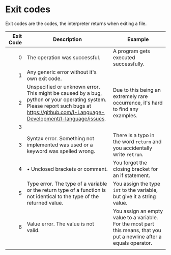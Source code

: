 # Exit codes
Exit codes are the codes, the interpreter returns when exiting a file.

| Exit Code | Description                                                                                                                                                                           | Example                                                                                                                |
|----------:|---------------------------------------------------------------------------------------------------------------------------------------------------------------------------------------|------------------------------------------------------------------------------------------------------------------------|
|         0 | The operation was successful.                                                                                                                                                         | A program gets executed successfully.                                                                                  |
|         1 | Any generic error without it's own exit code.                                                                                                                                         |                                                                                                                        |
|         2 | Unspecified or unknown error. This might be caused by a bug, python or your operating system. Please report such bugs at https://github.com/I-Language-Development/I-language/issues. | Due to this being an extremely rare occurrence, it's hard to find any examples.                                        |
|         3 |                                                                                                                                                                                       ||
|         3 | Syntax error. Something not implemented was used or a keyword was spelled wrong.                                                                                                      | There is a typo in the word `return` and you accidentally write `retrun`.                                              |
|         4 | • Unclosed brackets or comment.                                                                                                                                                       | You forgot the closing bracket for an if statement.                                                                    | 
|         5 | Type error. The type of a variable or the return type of a function is not identical to the type of the returned value.                                                               | You assign the type `int` to the variable, but give it a string value.                                                 |
|         6 | Value error. The value is not valid.                                                                                                                                                  | You assign an empty value to a variable. For the most part this means, that you put a newline after a equals operator. |
|           |                                                                                                                                                                                       ||